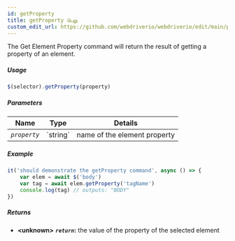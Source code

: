 ```yaml
---
id: getProperty
title: getProperty பெறு
custom_edit_url: https://github.com/webdriverio/webdriverio/edit/main/packages/webdriverio/src/commands/element/getProperty.ts
---
```


The Get Element Property command will return the result of getting a property of an
element.

##### Usage

```js
$(selector).getProperty(property)
```

##### Parameters

<table>
  <thead>
    <tr>
      <th>Name</th><th>Type</th><th>Details</th>
    </tr>
  </thead>
  <tbody>
    <tr>
      <td><code><var>property</var></code></td>
      <td>`string`</td>
      <td>name of the element property</td>
    </tr>
  </tbody>
</table>

##### Example

```js title="getProperty.js"
it('should demonstrate the getProperty command', async () => {
    var elem = await $('body')
    var tag = await elem.getProperty('tagName')
    console.log(tag) // outputs: "BODY"
})
```

##### Returns

- **&lt;unknown&gt;**
            **<code><var>return</var></code>:**  the value of the property of the selected element